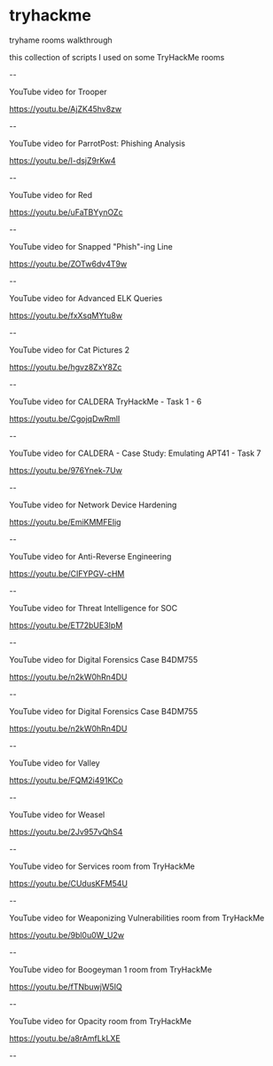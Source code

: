 # tryhackme
tryhame rooms walkthrough

this collection of scripts I used on some TryHackMe rooms

--

YouTube video for Trooper

https://youtu.be/AjZK45hv8zw

--

YouTube video for ParrotPost: Phishing Analysis

https://youtu.be/I-dsjZ9rKw4

--

YouTube video for Red

https://youtu.be/uFaTBYynOZc

--

YouTube video for Snapped "Phish"-ing Line

https://youtu.be/ZOTw6dv4T9w

--

YouTube video for Advanced ELK Queries

https://youtu.be/fxXsqMYtu8w

--

YouTube video for Cat Pictures 2 

https://youtu.be/hgvz8ZxY8Zc

--

YouTube video for CALDERA TryHackMe - Task 1 - 6

https://youtu.be/CgojqDwRmlI

--

YouTube video for CALDERA - Case Study: Emulating APT41 - Task 7

https://youtu.be/976Ynek-7Uw

--

YouTube video for Network Device Hardening

https://youtu.be/EmiKMMFEIig

--

YouTube video for Anti-Reverse Engineering

https://youtu.be/CIFYPGV-cHM

--

YouTube video for Threat Intelligence for SOC

https://youtu.be/ET72bUE3IpM

--

YouTube video for Digital Forensics Case B4DM755

https://youtu.be/n2kW0hRn4DU

--

YouTube video for Digital Forensics Case B4DM755

https://youtu.be/n2kW0hRn4DU

--

YouTube video for Valley

https://youtu.be/FQM2i491KCo

--

YouTube video for Weasel

https://youtu.be/2Jv957vQhS4

--

YouTube video for Services room from TryHackMe

https://youtu.be/CUdusKFM54U

--

YouTube video for Weaponizing Vulnerabilities room from TryHackMe

https://youtu.be/9bl0u0W_U2w

--

YouTube video for Boogeyman 1 room from TryHackMe

https://youtu.be/fTNbuwjW5IQ

--

YouTube video for Opacity room from TryHackMe

https://youtu.be/a8rAmfLkLXE

--
